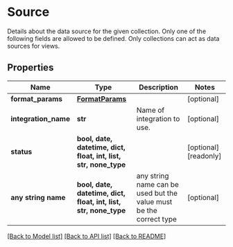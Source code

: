 # Source

Details about the data source for the given collection. Only one of the following fields are allowed to be defined. Only collections can act as data sources for views. 

## Properties
Name | Type | Description | Notes
------------ | ------------- | ------------- | -------------
**format_params** | [**FormatParams**](FormatParams.md) |  | [optional] 
**integration_name** | **str** | Name of integration to use. | [optional] 
**status** | **bool, date, datetime, dict, float, int, list, str, none_type** |  | [optional] [readonly] 
**any string name** | **bool, date, datetime, dict, float, int, list, str, none_type** | any string name can be used but the value must be the correct type | [optional]

[[Back to Model list]](../README.md#documentation-for-models) [[Back to API list]](../README.md#documentation-for-api-endpoints) [[Back to README]](../README.md)


